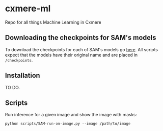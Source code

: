 # cxmere-ml

Repo for all things Machine Learning in Cxmere

## Downloading the checkpoints for SAM's models

To download the checkpoints for each of SAM's models go [here](https://github.com/facebookresearch/segment-anything#model-checkpoints). All scripts expect that the models have their original name and are placed in `/checkpoints`.

## Installation

TO DO.

## Scripts

Run inference for a given image and show the image with masks:

```
python scripts/SAM-run-on-image.py --image /path/to/image
```
